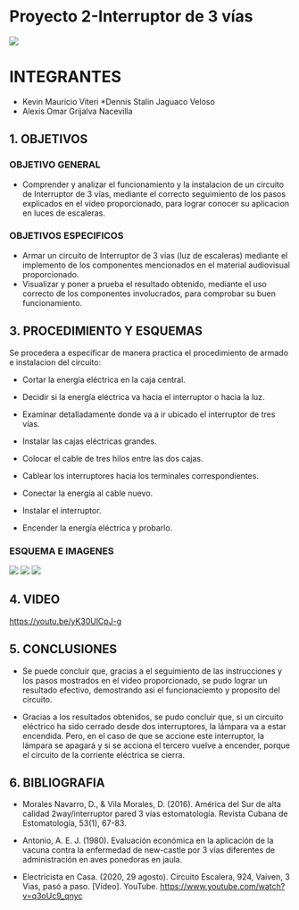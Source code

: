 # Proyecto 2-Interruptor de 3 vías
![](https://github.com/dennis-jaguaco/Informe2/blob/main/espe.png)

# INTEGRANTES
* Kevin Mauricio Viteri
*Dennis Stalin Jaguaco Veloso
* Alexis Omar Grijalva Nacevilla
## 1. OBJETIVOS
### OBJETIVO GENERAL
* Comprender y analizar el funcionamiento y la instalacion de un circuito de Interruptor de 3 vías, mediante el correcto seguimiento de los pasos explicados en el video proporcionado, para lograr conocer su aplicacion en luces de escaleras.
### OBJETIVOS ESPECIFICOS
* Armar un circuito de Interruptor de 3 vías (luz de escaleras) mediante el implemento de los componentes mencionados en el material audiovisual proporcionado.
* Visualizar y poner a prueba el resultado obtenido, mediante el uso correcto de los componentes involucrados, para comprobar su buen funcionamiento.
## 3. PROCEDIMIENTO Y ESQUEMAS
Se procedera a especificar de manera practica el procedimiento de armado e instalacion del circuito:

* Cortar la energía eléctrica en la caja central.

* Decidir si la energía eléctrica va hacia el interruptor o hacia la luz.

* Examinar detalladamente donde va a ir ubicado el interruptor de tres vías.

* Instalar las cajas eléctricas grandes.

* Colocar el cable de tres hilos entre las dos cajas.

* Cablear los interruptores hacia los terminales correspondientes.

* Conectar la energía al cable nuevo.

* Instalar el interruptor.

* Encender la energía eléctrica y probarlo.

### ESQUEMA E IMAGENES

![](https://github.com/dennis-jaguaco/Informe2/blob/main/esquema1.png)
![](https://github.com/dennis-jaguaco/Informe2/blob/main/circuito1.jpg)
![](https://github.com/dennis-jaguaco/Informe2/blob/main/circuito2.jpg)

## 4. VIDEO

https://youtu.be/yK30UlCpJ-g

## 5. CONCLUSIONES

* Se puede concluir que, gracias a el seguimiento de las instrucciones y los pasos mostrados en el video proporcionado, se pudo lograr un resultado efectivo, demostrando asi el funcionaciemto y proposito del circuito.

* Gracias a los resultados obtenidos, se pudo concluir que, si un circuito eléctrico ha sido cerrado desde dos interruptores, la lámpara va a estar encendida. Pero, en el caso de que se accione este interruptor, la lámpara se apagará y si se acciona el tercero vuelve a encender, porque el circuito de la corriente eléctrica se cierra.

## 6. BIBLIOGRAFIA

* Morales Navarro, D., & Vila Morales, D. (2016). América del Sur de alta calidad 2way/interruptor pared 3 vías estomatología. Revista Cubana de Estomatología, 53(1), 67-83.

* Antonio, A. E. J. (1980). Evaluación económica en la aplicación de la vacuna contra la enfermedad de new-castle por 3 vías diferentes de administración en aves ponedoras en jaula.

* Electricista en Casa. (2020, 29 agosto). Circuito Escalera, 924, Vaiven, 3 Vias, pasó a paso. [Vídeo]. YouTube. https://www.youtube.com/watch?v=q3oUc9_qnyc
